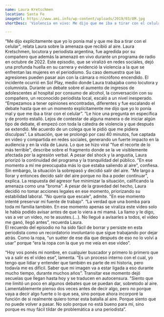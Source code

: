 ```yaml
---
name: Laura Kretschmen
location: Santa Fe
imageUrl: https://www.ami.info/wp-content/uploads/2019/03/8M.jpg
shortDesc: 'Violencia en vivo: Me dijo que me iba a tirar con el celular'

---
```




"Me dijo explícitamente que yo lo ponía mal y que me iba a tirar con el celular", relata Laura sobre la amenaza que recibió al aire.
Laura Kretschmen, locutora y periodista argentina, fue agredida por su compañero que además la amenazó en vivo durante un programa de radio en octubre de 2022. Este episodio, que se viralizó en redes sociales, dejó una profunda huella en su carrera y evidenció la violencia a la que se enfrentan las mujeres en el periodismo. Su caso demuestra que las agresiones pueden pasar aún con la cámara o micrófono encendido.
El incidente ocurrió en Sol Play, medio donde Laura trabajaba como locutora y columnista. Durante un debate sobre el aumento de ingresos de adolescentes al hospital por consumo de alcohol, la conversación con su compañero, un reconocido periodista local, escaló a un nivel inesperado.
“Empezamos a tener opiniones encontradas, diferentes y fue escalando el debate hasta que en un momento explícitamente me dijo que yo lo ponía mal y que me iba a tirar con el celular”.
“Le hice una pregunta en específica y de pronto estalló. Lejos de contestar de alguna manera o de iniciar algún tipo de debate, él empezó con toda la cátedra de violencia y que después se extendió. Me acuerdo de un colega que le pidió que me pidiera disculpas”.
La situación, que se prolongó por casi 40 minutos, fue captada en video y compartida en redes sociales, generando un fuerte impacto en la audiencia y en la vida de Laura. Lo que se hizo viral "fue el recorte de lo más terrible", describe sobre el fragmento donde se la ve visiblemente afectada por la agresión verbal.
A pesar del shock y la angustia, Laura priorizó la continuidad del programa y la tranquilidad del público. "En ese momento a mí me preocupaba más lo que estaba saliendo al aire", confiesa. Sin embargo, la situación la sobrepasó y decidió salir del aire. "Me largo a llorar y entonces decido salir del aire porque no iba a poder continuar", explica.
La respuesta del agresor fue minimizar la situación, calificando la amenaza como una "broma". A pesar de la gravedad del hecho, Laura decidió no tomar acciones legales en ese momento, priorizando su estabilidad laboral. "No quería que escale", admite. "En ese momento intenté preservar mi fuente de trabajo".
“La verdad que una bomba para toda mi familia también.  En ese momento apenas se viraliza este video solo le había podido avisar antes de que lo viera a mi mamá. La llamo y le digo, vas a ver un vídeo, no te asustes.(...). No llegué a avisarles a todos, el vídeo me ganó, llegó antes”, recuerda Laura.  
El recuerdo del episodio no ha sido fácil de borrar y persiste en esta periodista como un recordatorio involuntario que sigue trabajando por dejar atrás. Como la ropa, “un suéter de ese día que después de eso no lo volví a usar” porque “era la ropa con la que yo me veía en ese video”. 

“Hoy vos ponés mi nombre, en cualquier buscador y primero lo primero que va a salir es el vídeo ese”, lamenta. “Es un proceso interno con el cual, yo tengo que lidiar y entender que también es parte de mi historia, pero todavía me es difícil. Saber que mi imagen va a estar ligada a eso durante mucho tiempo, durante muchos años”. 
Transitar ese momento dejó secuelas que llegan hasta hoy y se traducen en autocensura. "Siento que me limitó un poco en algunos debates que se puedan dar, sobretodo al aire. Lamentablemente pienso dos veces antes de decir algo, pero no porque vaya a decir algo fuerte o lo que sea, sino porque ahora incorporé la función de si realmente quiero tomar esta batalla al aire. Porque siento que no puede volver a pasar. No solo porque no está bueno para mí, sino porque es muy fácil tildar de problemática a una periodista”.

